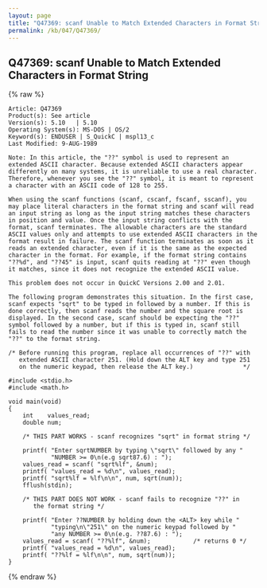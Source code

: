 ```yaml
---
layout: page
title: "Q47369: scanf Unable to Match Extended Characters in Format String"
permalink: /kb/047/Q47369/
---
```


## Q47369: scanf Unable to Match Extended Characters in Format String

{% raw %}

	Article: Q47369
	Product(s): See article
	Version(s): 5.10   | 5.10
	Operating System(s): MS-DOS | OS/2
	Keyword(s): ENDUSER | S_QuickC | mspl13_c
	Last Modified: 9-AUG-1989
	
	Note: In this article, the "??" symbol is used to represent an
	extended ASCII character. Because extended ASCII characters appear
	differently on many systems, it is unreliable to use a real character.
	Therefore, whenever you see the "??" symbol, it is meant to represent
	a character with an ASCII code of 128 to 255.
	
	When using the scanf functions (scanf, cscanf, fscanf, sscanf), you
	may place literal characters in the format string and scanf will read
	an input string as long as the input string matches these characters
	in position and value. Once the input string conflicts with the
	format, scanf terminates. The allowable characters are the standard
	ASCII values only and attempts to use extended ASCII characters in the
	format result in failure. The scanf function terminates as soon as it
	reads an extended character, even if it is the same as the expected
	character in the format. For example, if the format string contains
	"??%d", and "??45" is input, scanf quits reading at "??" even though
	it matches, since it does not recognize the extended ASCII value.
	
	This problem does not occur in QuickC Versions 2.00 and 2.01.
	
	The following program demonstrates this situation. In the first case,
	scanf expects "sqrt" to be typed in followed by a number. If this is
	done correctly, then scanf reads the number and the square root is
	displayed. In the second case, scanf should be expecting the "??"
	symbol followed by a number, but if this is typed in, scanf still
	fails to read the number since it was unable to correctly match the
	"??" to the format string.
	
	/* Before running this program, replace all occurrences of "??" with
	   extended ASCII character 251. (Hold down the ALT key and type 251
	   on the numeric keypad, then release the ALT key.)              */
	
	#include <stdio.h>
	#include <math.h>
	
	void main(void)
	{
	    int    values_read;
	    double num;
	
	    /* THIS PART WORKS - scanf recognizes "sqrt" in format string */
	
	    printf( "Enter sqrtNUMBER by typing \"sqrt\" followed by any "
	            "NUMBER >= 0\n(e.g sqrt87.6) : ");
	    values_read = scanf( "sqrt%lf", &num);
	    printf( "values_read = %d\n", values_read);
	    printf( "sqrt%lf = %lf\n\n", num, sqrt(num));
	    fflush(stdin);
	
	    /* THIS PART DOES NOT WORK - scanf fails to recognize "??" in
	       the format string */
	
	    printf( "Enter ??NUMBER by holding down the <ALT> key while "
	            "typing\n\"251\" on the numeric keypad followed by "
	            "any NUMBER >= 0\n(e.g. ??87.6) : ");
	    values_read = scanf( "??%lf", &num);            /* returns 0 */
	    printf( "values_read = %d\n", values_read);
	    printf( "??%lf = %lf\n\n", num, sqrt(num));
	}

{% endraw %}
